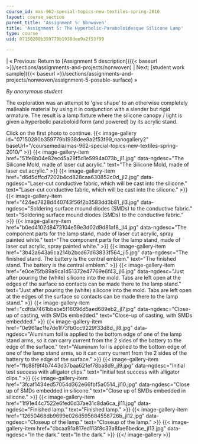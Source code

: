 ```yaml
---
course_id: mas-962-special-topics-new-textiles-spring-2010
layout: course_section
parent_title: 'Assignment 5: Nonwoven'
title: 'Assignment 5: The Hyperbolic-Paraboloidesque Silicone Lamp'
type: course
uid: 07150280b359779b1938dee9a2f53f99

---
```


| « Previous: Return to [Assignment 5 description]({{< baseurl >}}/sections/assignments-and-projects/nonwoven) | Next: [student work sample]({{< baseurl >}}/sections/assignments-and-projects/nonwoven/assignment-5-posable-surface) » 

_By anonymous student_

The exploration was an attempt to 'give shape' to an otherwise completely malleable material by using it in conjunction with a slender but rigid armature. The result is a lamp fixture where the silicone canopy / light is given a hyperbolic paraboloid form (and powered) by its acrylic stand.

Click on the first photo to continue.
{{< image-gallery id="07150280b359779b1938dee9a2f53f99_nanogallery2" baseUrl="/coursemedia/mas-962-special-topics-new-textiles-spring-2010/" >}}
{{< image-gallery-item href="51fe8b04e82ecd5a29f5d1e5994a073b_jl1.jpg" data-ngdesc="The Silicone Mold, made of laser cut acrylic." text="The Silicone Mold, made of laser cut acrylic." >}}
{{< image-gallery-item href="d6d5dffcd7202b4cd828caa630852c0d_jl2.jpg" data-ngdesc="Laser-cut conductive fabric, which will be cast into the silicone." text="Laser-cut conductive fabric, which will be cast into the silicone." >}}
{{< image-gallery-item href="424ed7828d440743f56f2b3583dd3b81_jl3.jpg" data-ngdesc="Soldering surface mound diodes (SMDs) to the conductive fabric." text="Soldering surface mound diodes (SMDs) to the conductive fabric." >}}
{{< image-gallery-item href="b0ed4102d8473104e59e3d02d9d81af8_jl4.jpg" data-ngdesc="The component parts for the lamp stand, made of laser cut acrylic, spray painted white." text="The component parts for the lamp stand, made of laser cut acrylic, spray painted white." >}}
{{< image-gallery-item href="3b42a643a6ca214b2bcd67d63833f564_jl5.jpg" data-ngdesc="The finished stand. The battery is the central emblem." text="The finished stand. The battery is the central emblem." >}}
{{< image-gallery-item href="e0ce75fb89a9ca1d51372e47769e6f43_jl6.jpg" data-ngdesc="Just after pouring the (white) silicone into the mold. Tabs are left open at the edges of the surface so contacts can be made there to the lamp stand." text="Just after pouring the (white) silicone into the mold. Tabs are left open at the edges of the surface so contacts can be made there to the lamp stand." >}}
{{< image-gallery-item href="cdfda7461bbabe5f16096d5aed689eb2_jl7.jpg" data-ngdesc="Close-up of casting, with SMDs embedded." text="Close-up of casting, with SMDs embedded." >}}
{{< image-gallery-item href="0e961ac1fe7de1f73fb0cc9229f33d8d_jl8.jpg" data-ngdesc="Aluminum foil is applied to the bottom edge of one of the lamp stand arms, so it can carry current from the 2 sides of the battery to the edge of the surface." text="Aluminum foil is applied to the bottom edge of one of the lamp stand arms, so it can carry current from the 2 sides of the battery to the edge of the surface." >}}
{{< image-gallery-item href="ffc88f9f4b7443d37baa621ef78ba8d9_jl9.jpg" data-ngdesc="Initial test success with alligator clips." text="Initial test success with alligator clips." >}}
{{< image-gallery-item href="3fcaf1434ed57054d362e66fbf5a0514_jl10.jpg" data-ngdesc="Close up of SMDs embedded in silicone." text="Close up of SMDs embedded in silicone." >}}
{{< image-gallery-item href="1f91e44c7522e6fed0d37ae31c8da6ca_jl11.jpg" data-ngdesc="Finished lamp." text="Finished lamp." >}}
{{< image-gallery-item href="12650468db9699e026d595684558726b_jl12.jpg" data-ngdesc="Closeup of the lamp." text="Closeup of the lamp." >}}
{{< image-gallery-item href="cbcaa91a817ed113f8c33a8fae6bedce_jl13.jpg" data-ngdesc="In the dark." text="In the dark." >}}
{{</ image-gallery >}}